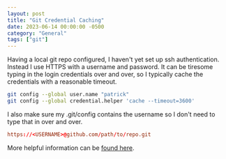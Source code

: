 ```yaml
---
layout: post
title: "Git Credential Caching"
date: 2023-06-14 00:00:00 -0500
category: "General"
tags: ["git"]
---
```


Having a local git repo configured, I haven't yet set up ssh authentication. Instead I use HTTPS with a username and password. It can be tiresome typing in the login credentials over and over, so I typically cache the credentials with a reasonable timeout.

```bash
git config --global user.name "patrick"
git config --global credential.helper 'cache --timeout=3600'
```

I also make sure my .git/config contains the username so I don't need to type that in over and over.

```conf
https://<USERNAME>@github.com/path/to/repo.git
```

More helpful information can be [found here](https://www.shellhacks.com/git-config-username-password-store-credentials/).
